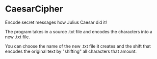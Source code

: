 # CaesarCipher
Encode secret messages how Julius Caesar did it!

The program takes in a source .txt file and encodes the characters into a new .txt file.

You can choose the name of the new .txt file it creates and the shift that encodes the original text by "shifting" all characters that amount.
